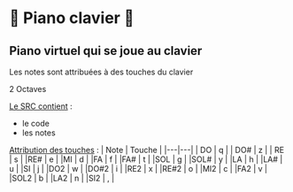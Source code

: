 # :musical_keyboard: Piano clavier :musical_keyboard:

## Piano virtuel qui se joue au clavier

Les notes sont attribuées à des touches du clavier

2 Octaves

<ins>Le SRC contient</ins> :
* le code
* les notes

<ins>Attribution des touches</ins> : 
| Note | Touche |
|---|---|
| DO | q |
| DO# | z |
| RE | s |
|RE# | e |
|MI | d |
|FA | f |
|FA# | t |
|SOL | g |
|SOL# | y |
|LA | h |
|LA# | u |
|SI | j |
|DO2 | w |
|DO#2 | i |
|RE2 | x |
|RE#2 | o |
|MI2 | c |
|FA2 | v |
|SOL2 | b |
|LA2 | n |
|SI2 | , |




